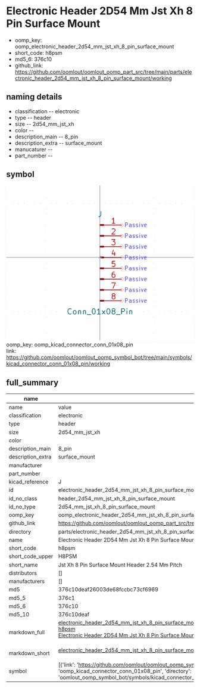 # Electronic Header 2D54 Mm Jst Xh 8 Pin Surface Mount

  
* oomp_key: oomp_electronic_header_2d54_mm_jst_xh_8_pin_surface_mount 
* short_code: h8psm
* md5_6: 376c10  
* github_link: https://github.com/oomlout/oomlout_oomp_part_src/tree/main/parts/electronic_header_2d54_mm_jst_xh_8_pin_surface_mount/working  
## naming details
* classification -- electronic
* type -- header
* size -- 2d54_mm_jst_xh
* color -- 
* description_main -- 8_pin
* description_extra -- surface_mount
* manucaturer -- 
* part_number -- 



## symbol

![](symbol/0/working/working_600.png)  
oomp_key: oomp_kicad_connector_conn_01x08_pin  
link: https://github.com/oomlout/oomlout_oomp_symbol_bot/tree/main/symbols/kicad_connector_conn_01x08_pin/working  


## full_summary
| name | value | 
| --- | --- | 
| name | value | 
| classification | electronic | 
| type | header | 
| size | 2d54_mm_jst_xh | 
| color |  | 
| description_main | 8_pin | 
| description_extra | surface_mount | 
| manufacturer |  | 
| part_number |  | 
| kicad_reference | J | 
| id | electronic_header_2d54_mm_jst_xh_8_pin_surface_mount | 
| id_no_class | header_2d54_mm_jst_xh_8_pin_surface_mount | 
| id_no_type | 2d54_mm_jst_xh_8_pin_surface_mount | 
| oomp_key | oomp_electronic_header_2d54_mm_jst_xh_8_pin_surface_mount | 
| github_link | https://github.com/oomlout/oomlout_oomp_part_src/tree/main/parts/electronic_header_2d54_mm_jst_xh_8_pin_surface_mount/working | 
| directory | parts/electronic_header_2d54_mm_jst_xh_8_pin_surface_mount | 
| name | Electronic Header 2D54 Mm Jst Xh 8 Pin Surface Mount | 
| short_code | h8psm | 
| short_code_upper | H8PSM | 
| short_name | Jst Xh 8 Pin Surface Mount Header 2.54 Mm Pitch | 
| distributors | [] | 
| manufacturers | [] | 
| md5 | 376c10deaf26003de68fccbc73cf6969 | 
| md5_5 | 376c1 | 
| md5_6 | 376c10 | 
| md5_10 | 376c10deaf | 
| markdown_full | [electronic_header_2d54_mm_jst_xh_8_pin_surface_mount](https://github.com/oomlout/oomlout_oomp_part_src/tree/main/parts/electronic_header_2d54_mm_jst_xh_8_pin_surface_mount/working)<br>[h8psm](https://github.com/oomlout/oomlout_oomp_part_src/tree/main/parts/electronic_header_2d54_mm_jst_xh_8_pin_surface_mount/working)<br>[Electronic Header 2D54 Mm Jst Xh 8 Pin Surface Mount](https://github.com/oomlout/oomlout_oomp_part_src/tree/main/parts/electronic_header_2d54_mm_jst_xh_8_pin_surface_mount/working)<br><br> | 
| markdown_short | [electronic_header_2d54_mm_jst_xh_8_pin_surface_mount](https://github.com/oomlout/oomlout_oomp_part_src/tree/main/parts/electronic_header_2d54_mm_jst_xh_8_pin_surface_mount/working)<br><br> | 
| symbol | [{'link': 'https://github.com/oomlout/oomlout_oomp_symbol_bot/tree/main/symbols/kicad_connector_conn_01x08_pin', 'oomp_key': 'oomp_kicad_connector_conn_01x08_pin', 'directory': 'oomlout_oomp_symbol_bot/symbols/kicad_connector_conn_01x08_pin//working/working.kicad_sym'}] | 
